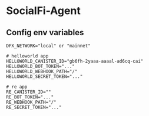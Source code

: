 # SocialFi-Agent

## Config env variables
```
DFX_NETWORK="local" or "mainnet"

# helloworld app
HELLOWORLD_CANISTER_ID="gb6fh-2yaaa-aaaal-ad6cq-cai"
HELLOWORLD_BOT_TOKEN="..."
HELLOWORLD_WEBHOOK_PATH="/"
HELLOWORLD_SECRET_TOKEN="..."

# re app
RE_CANISTER_ID=""
RE_BOT_TOKEN="..."
RE_WEBHOOK_PATH="/"
RE_SECRET_TOKEN="..."

```

